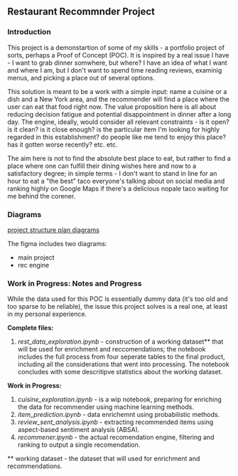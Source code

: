 ## Restaurant Recommnder Project 

### Introduction 

This project is a demonstartion of some of my skills - a portfolio project of sorts, perhaps a Proof of Concept (POC). It is inspired by a real issue I have - I want to grab dinner somwhere, but where? I have an idea of what I want and where I am, but I don't want to spend time reading reviews, examinig menus, and picking a place out of several options. 

This solution is meant to be a work with a simple input: name a cuisine or a dish and a New York area, and the recommender will find a place where the user can eat that food right now. The value proposition here is all about reducing decision fatigue and potential disappointment in dinner after a long day. The engine, ideally, would consider all relevant constraints - is it open? is it clean? is it close enough? is the particular item I'm looking for highly regarded in this establishment? do people like me tend to enjoy this place? has it gotten worse recently? etc. etc.

The aim here is not to find the absolute best place to eat, but rather to find a place where one can fulfill their dining wishes here and now to a satisfactory degree; in simple terms - I don't want to stand in line for an hour to eat a "the best" taco everyone's talking about on social media and ranking highly on Google Maps if there's a delicious nopale taco waiting for me behind the corener. 

### Diagrams

[project structure plan diagrams](https://www.figma.com/board/AQLD5w02zfO4W1SyS9XRGD/Restaurant-Recommender?node-id=0-1&t=GldYO8Z9WjQPcsbr-1)

The figma includes two diagrams: 
- main project 
- rec engine 

### Work in Progress: Notes and Progress

While the data used for this POC is essentially dummy data (it's too old and too sparse to be reliable), the issue this project solves is a real one, at least in my personal experience. 

**Complete files:**
1. _rest_data_exploration.ipynb_ - construction of a working dataset** that will be used for enrichment and reccomendations; the notebook includes the full process from four seperate tables to the final product, including all the considerations that went into processing. The notebook concludes with some descritipve statistics about the working dataset. 

**Work in Progress:**
1. _cuisine_exploration.ipynb_ - is a wip notebook, preparing for enriching the data for recommender using machine learning methods.
2. _item_prediction.ipynb_ - data enrichemnt using probabilistic methods.
3. _review_sent_analysis.ipynb_ - extracting recommended items using aspect-based sentiment analysis (ABSA). 
4. _recommener.ipynb_ - the actual recomendation engine, filtering and ranking to output a single recomendation.


** working dataset - the dataset that will used for enrichment and recommendations. 
